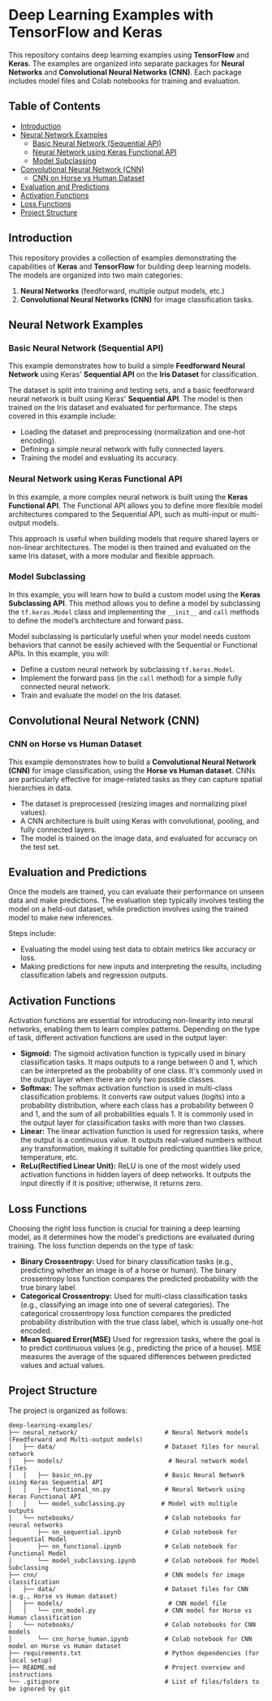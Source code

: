 # Deep Learning Examples with TensorFlow and Keras

This repository contains deep learning examples using **TensorFlow** and **Keras**. The examples are organized into separate packages for **Neural Networks** and **Convolutional Neural Networks (CNN)**. Each package includes model files and Colab notebooks for training and evaluation.

## Table of Contents

- [Introduction](#introduction)
- [Neural Network Examples](#neural-network-examples)
  - [Basic Neural Network (Sequential API)](#basic-neural-network-sequential-api)
  - [Neural Network using Keras Functional API](#neural-network-using-keras-functional-api)
  - [Model Subclassing](#model-subclassing)
- [Convolutional Neural Network (CNN)](#convolutional-neural-network-cnn)
  - [CNN on Horse vs Human Dataset](#cnn-on-horse-vs-human-dataset)
- [Evaluation and Predictions](#evaluation-and-predictions)
- [Activation Functions](#activation-functions)
- [Loss Functions](#loss-functions)
- [Project Structure](#project-structure)


## Introduction

This repository provides a collection of examples demonstrating the capabilities of **Keras** and **TensorFlow** for building deep learning models. The models are organized into two main categories:

1. **Neural Networks** (feedforward, multiple output models, etc.)
2. **Convolutional Neural Networks (CNN)** for image classification tasks.

## Neural Network Examples

### Basic Neural Network (Sequential API)

This example demonstrates how to build a simple **Feedforward Neural Network** using Keras' **Sequential API** on the **Iris Dataset** for classification.

The dataset is split into training and testing sets, and a basic feedforward neural network is built using Keras' **Sequential API**. The model is then trained on the Iris dataset and evaluated for performance. The steps covered in this example include:

- Loading the dataset and preprocessing (normalization and one-hot encoding).
- Defining a simple neural network with fully connected layers.
- Training the model and evaluating its accuracy.

### Neural Network using Keras Functional API

In this example, a more complex neural network is built using the **Keras Functional API**. The Functional API allows you to define more flexible model architectures compared to the Sequential API, such as multi-input or multi-output models.

This approach is useful when building models that require shared layers or non-linear architectures. The model is then trained and evaluated on the same Iris dataset, with a more modular and flexible approach.

### Model Subclassing

In this example, you will learn how to build a custom model using the **Keras Subclassing API**. This method allows you to define a model by subclassing the `tf.keras.Model` class and implementing the `__init__` and `call` methods to define the model’s architecture and forward pass.

Model subclassing is particularly useful when your model needs custom behaviors that cannot be easily achieved with the Sequential or Functional APIs. In this example, you will:

- Define a custom neural network by subclassing `tf.keras.Model`.
- Implement the forward pass (in the `call` method) for a simple fully connected neural network.
- Train and evaluate the model on the Iris dataset.


## Convolutional Neural Network (CNN)

### CNN on Horse vs Human Dataset

This example demonstrates how to build a **Convolutional Neural Network (CNN)** for image classification, using the **Horse vs Human dataset**. CNNs are particularly effective for image-related tasks as they can capture spatial hierarchies in data.

- The dataset is preprocessed (resizing images and normalizing pixel values).
- A CNN architecture is built using Keras with convolutional, pooling, and fully connected layers.
- The model is trained on the image data, and evaluated for accuracy on the test set.

## Evaluation and Predictions

Once the models are trained, you can evaluate their performance on unseen data and make predictions. The evaluation step typically involves testing the model on a held-out dataset, while prediction involves using the trained model to make new inferences.

Steps include:
- Evaluating the model using test data to obtain metrics like accuracy or loss.
- Making predictions for new inputs and interpreting the results, including classification labels and regression outputs.

## Activation Functions
Activation functions are essential for introducing non-linearity into neural networks, enabling them to learn complex patterns. Depending on the type of task, different activation functions are used in the output layer:
- **Sigmoid:** The sigmoid activation function is typically used in binary classification tasks. It maps outputs to a range between 0 and 1, which can be interpreted as the probability of one class. It's commonly used in the output layer when there are only two possible classes.
- **Softmax:** The softmax activation function is used in multi-class classification problems. It converts raw output values (logits) into a probability distribution, where each class has a probability between 0 and 1, and the sum of all probabilities equals 1. It is commonly used in the output layer for classification tasks with more than two classes.
- **Linear:** The linear activation function is used for regression tasks, where the output is a continuous value. It outputs real-valued numbers without any transformation, making it suitable for predicting quantities like price, temperature, etc.
- **ReLu(Rectified Linear Unit):** ReLU is one of the most widely used activation functions in hidden layers of deep networks. It outputs the input directly if it is positive; otherwise, it returns zero.

## Loss Functions
Choosing the right loss function is crucial for training a deep learning model, as it determines how the model's predictions are evaluated during training. The loss function depends on the type of task:
- **Binary Crossentropy:** Used for binary classification tasks (e.g., predicting whether an image is of a horse or human). The binary crossentropy loss function compares the predicted probability with the true binary label.
- **Categorical Crossentropy:** Used for multi-class classification tasks (e.g., classifying an image into one of several categories). The categorical crossentropy loss function compares the predicted probability distribution with the true class label, which is usually one-hot encoded.
- **Mean Squared Error(MSE)** Used for regression tasks, where the goal is to predict continuous values (e.g., predicting the price of a house). MSE measures the average of the squared differences between predicted values and actual values.


## Project Structure

The project is organized as follows:

```
deep-learning-examples/
├── neural_network/                        # Neural Network models (Feedforward and Multi-output models)
│   ├── data/                              # Dataset files for neural network
│   ├── models/                             # Neural network model files
│   │   ├── basic_nn.py                    # Basic Neural Network using Keras Sequential API
│   │   ├── functional_nn.py               # Neural Network using Keras Functional API
│   │   └── model_subclassing.py          # Model with multiple outputs
│   └── notebooks/                         # Colab notebooks for neural networks
│       ├── nn_sequential.ipynb            # Colab notebook for Sequential Model
│       ├── nn_functional.ipynb            # Colab notebook for Functional Model
│       └── model_subclassing.ipynb        # Colab notebook for Model Subclassing
├── cnn/                                   # CNN models for image classification
│   ├── data/                              # Dataset files for CNN (e.g., Horse vs Human dataset)
│   ├── models/                             # CNN model file
│   │   └── cnn_model.py                   # CNN model for Horse vs Human classification
│   └── notebooks/                         # Colab notebooks for CNN models
│       └── cnn_horse_human.ipynb          # Colab notebook for CNN model on Horse vs Human dataset
├── requirements.txt                       # Python dependencies (for local setup)
├── README.md                              # Project overview and instructions
└── .gitignore                             # List of files/folders to be ignored by git


```


